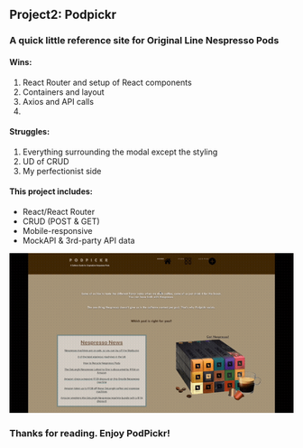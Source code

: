 ## Project2: Podpickr

### A quick little reference site for Original Line Nespresso Pods

#### Wins:
1. React Router and setup of React components
2. Containers and layout
3. Axios and API calls
4. 

#### Struggles:
1. Everything surrounding the modal except the styling
2. UD of CRUD
3. My perfectionist side


#### This project includes:
* React/React Router
* CRUD (POST & GET)
* Mobile-responsive
* MockAPI & 3rd-party API data

![GIF](https://github.com/yevyork/podpickr/blob/master/podpickr.gif)

### Thanks for reading. Enjoy PodPickr!

